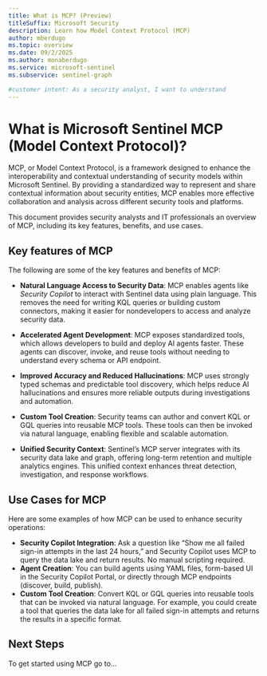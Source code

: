 ```yaml
---
title: What is MCP? (Preview)
titleSuffix: Microsoft Security  
description: Learn how Model Context Protocol (MCP) 
author: mberdugo
ms.topic: overview
ms.date: 09/2/2025
ms.author: monaberdugo
ms.service: microsoft-sentinel
ms.subservice: sentinel-graph

#customer intent: As a security analyst, I want to understand
---
```


# What is Microsoft Sentinel MCP (Model Context Protocol)?

MCP, or Model Context Protocol, is a framework designed to enhance the interoperability and contextual understanding of security models within Microsoft Sentinel. By providing a standardized way to represent and share contextual information about security entities, MCP enables more effective collaboration and analysis across different security tools and platforms.

This document provides security analysts and IT professionals an overview of MCP, including its key features, benefits, and use cases.

## Key features of MCP

The following are some of the key features and benefits of MCP:

- **Natural Language Access to Security Data**: MCP enables agents like *Security Copilot* to interact with Sentinel data using plain language. This removes the need for writing KQL queries or building custom connectors, making it easier for nondevelopers to access and analyze security data.

- **Accelerated Agent Development**: MCP exposes standardized tools, which allows developers to build and deploy AI agents faster. These agents can discover, invoke, and reuse tools without needing to understand every schema or API endpoint.

- **Improved Accuracy and Reduced Hallucinations**: MCP uses strongly typed schemas and predictable tool discovery, which helps reduce AI hallucinations and ensures more reliable outputs during investigations and automation.

- **Custom Tool Creation**: Security teams can author and convert KQL or GQL queries into reusable MCP tools. These tools can then be invoked via natural language, enabling flexible and scalable automation.

- **Unified Security Context**: Sentinel’s MCP server integrates with its security data lake and graph, offering long-term retention and multiple analytics engines. This unified context enhances threat detection, investigation, and response workflows.

## Use Cases for MCP

Here are some examples of how MCP can be used to enhance security operations:

- **Security Copilot Integration**: Ask a question like “Show me all failed sign-in attempts in the last 24 hours,” and Security Copilot uses MCP to query the data lake and return results. No manual scripting required.
- **Agent Creation**: You can build agents using YAML files, form-based UI in the Security Copilot Portal, or directly through MCP endpoints (discover, build, publish).
- **Custom Tool Creation**: Convert KQL or GQL queries into reusable tools that can be invoked via natural language. For example, you could create a tool that queries the data lake for all failed sign-in attempts and returns the results in a specific format.

## Next Steps

To get started using MCP go to...
